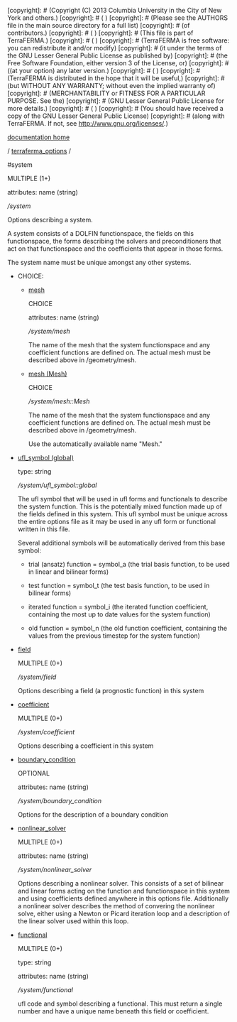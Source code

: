 [copyright]: # (Copyright (C) 2013 Columbia University in the City of New York and others.)
[copyright]: # ( )
[copyright]: # (Please see the AUTHORS file in the main source directory for a full list)
[copyright]: # (of contributors.)
[copyright]: # ( )
[copyright]: # (This file is part of TerraFERMA.)
[copyright]: # ( )
[copyright]: # (TerraFERMA is free software: you can redistribute it and/or modify)
[copyright]: # (it under the terms of the GNU Lesser General Public License as published by)
[copyright]: # (the Free Software Foundation, either version 3 of the License, or)
[copyright]: # ((at your option) any later version.)
[copyright]: # ( )
[copyright]: # (TerraFERMA is distributed in the hope that it will be useful,)
[copyright]: # (but WITHOUT ANY WARRANTY; without even the implied warranty of)
[copyright]: # (MERCHANTABILITY or FITNESS FOR A PARTICULAR PURPOSE. See the)
[copyright]: # (GNU Lesser General Public License for more details.)
[copyright]: # ( )
[copyright]: # (You should have received a copy of the GNU Lesser General Public License)
[copyright]: # (along with TerraFERMA. If not, see <http://www.gnu.org/licenses/>.)

[documentation home](Documentation)

/ [terraferma_options](../terraferma_options) /

#system

MULTIPLE (1+) 

attributes: name (string) 

*/system*

Options describing a system.  

A system consists of a DOLFIN functionspace, 
the fields on this functionspace, the forms describing the solvers and preconditioners
that act on that functionspace and the coefficients that appear in those forms.

The system name must be unique amongst any other systems.

* CHOICE:
    * [mesh](system/mesh "child")

        CHOICE 

        attributes: name (string) 

        */system/mesh*

        The name of the mesh that the system functionspace and any coefficient functions are defined on. 
        The actual mesh must be described above in /geometry/mesh.

    * [mesh (Mesh)](system/mesh__Mesh "child")

        CHOICE 

        */system/mesh::Mesh*

        The name of the mesh that the system functionspace and any coefficient functions are defined on. 
        The actual mesh must be described above in /geometry/mesh.
        
        Use the automatically available name "Mesh."

* [ufl_symbol (global)](system/ufl_symbol__global "child")

    type: string

    */system/ufl_symbol::global*

    The ufl symbol that will be used in ufl forms and functionals to describe the system function. 
    This is the potentially mixed function made up of the fields defined in this system. This ufl
    symbol must be unique across the entire options file as it may be used in any ufl form or functional
    written in this file.
    
    Several additional symbols will be automatically derived from this base symbol:
    
    - trial (ansatz) function = symbol_a
        (the trial basis function, to be used in linear and bilinear forms)
    
    - test function           = symbol_t
        (the test basis function, to be used in bilinear forms)
    
    - iterated function       = symbol_i
        (the iterated function coefficient, containing the most up to date values for the system function)
    
    - old function            = symbol_n
        (the old function coefficient, containing the values from the previous timestep for the system function)
    

* [field](system/field "child")

    MULTIPLE (0+) 

    */system/field*

    Options describing a field (a prognostic function) in this system

* [coefficient](system/coefficient "child")

    MULTIPLE (0+) 

    */system/coefficient*

    Options describing a coefficient in this system

* [boundary_condition](system/boundary_condition "child")

    OPTIONAL 

    attributes: name (string) 

    */system/boundary_condition*

    Options for the description of a boundary condition

* [nonlinear_solver](system/nonlinear_solver "child")

    MULTIPLE (0+) 

    attributes: name (string) 

    */system/nonlinear_solver*

    Options describing a nonlinear solver.  This consists of a set of bilinear and linear forms acting on the function 
    and functionspace in this system and using coefficients defined anywhere in this options file.  Additionally a nonlinear
    solver describes the method of convering the nonlinear solve, either using a Newton or Picard iteration loop and a
    description of the linear solver used within this loop.

* [functional](system/functional "child")

    MULTIPLE (0+) 

    type: string

    attributes: name (string) 

    */system/functional*

    ufl code and symbol describing a functional.  This must return a single number and have a unique name beneath this field or coefficient.

[autogenerated]: # (This file was automatically generated from the schema file:/home/cwilson/repos/github/TerraFERMA/TerraFERMA/buckettools/schemas/system.rng.)

